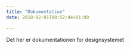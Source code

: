 ```yaml
---
title: "Dokumentation"
date: 2018-02-01T08:52:44+01:00

---
```

Det her er dokumentationen for designsystemet
